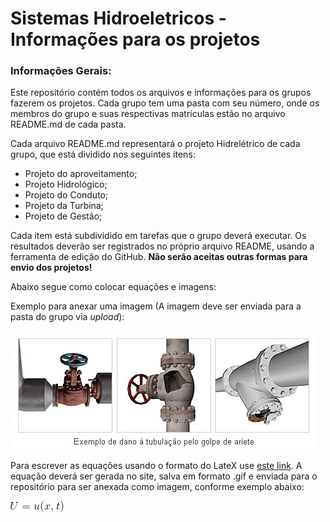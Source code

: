 # Sistemas Hidroeletricos - Informações para os projetos

### Informações Gerais:
Este repositório contém todos os arquivos e informações para os grupos fazerem os projetos. Cada grupo tem uma pasta com seu número, onde os membros do grupo e suas respectivas matrículas estão no arquivo README.md de cada pasta. 

Cada arquivo README.md representará o projeto Hidrelétrico de cada grupo, que está dividido nos seguintes itens:
- Projeto do aproveitamento;
- Projeto Hidrológico;
- Projeto do Conduto;
- Projeto da Turbina;
- Projeto de Gestão;

Cada item está subdividido em tarefas que o grupo deverá executar. Os resultados deverão ser registrados no próprio arquivo README, usando a ferramenta de edição do GitHub. **Não serão aceitas outras formas para envio dos projetos!**

Abaixo segue como colocar equações e imagens:


Exemplo para anexar uma imagem (A imagem deve ser enviada para a pasta do grupo via *upload*):

![Teste de legenda de imagem](0902wh_zu3_BR.jpg)


Para escrever as equações usando o formato do LateX use [este link](https://www.codecogs.com/latex/eqneditor.php). A equação deverá ser gerada no site, salva em formato .gif e enviada para o repositório para ser anexada como imagem, conforme exemplo abaixo:

![Teste de legenda de imagem 2](CodeCogsEqn.gif)




